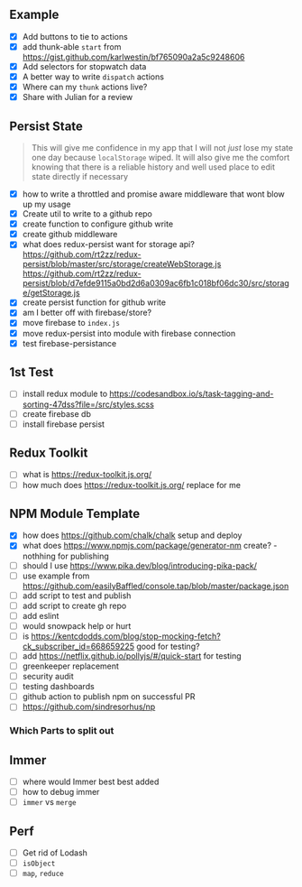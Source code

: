 ## Example

-   [x] Add buttons to tie to actions
-   [x] add thunk-able `start` from https://gist.github.com/karlwestin/bf765090a2a5c9248606
-   [x] Add selectors for stopwatch data
-   [x] A better way to write `dispatch` actions
-   [x] Where can my `thunk` actions live?
-   [x] Share with Julian for a review

## Persist State

> This will give me confidence in my app that I will not _just_ lose my state one day because `localStorage` wiped.
> It will also give me the comfort knowing that there is a reliable history and well used place to edit state directly if necessary

-   [x] how to write a throttled and promise aware middleware that wont blow up my usage
-   [x] Create util to write to a github repo
-   [x] create function to configure github write
-   [x] create github middleware
-   [x] what does redux-persist want for storage api? https://github.com/rt2zz/redux-persist/blob/master/src/storage/createWebStorage.js https://github.com/rt2zz/redux-persist/blob/d7efde9115a0bd2d6a0309ac6fb1c018bf06dc30/src/storage/getStorage.js
-   [x] create persist function for github write
-   [x] am I better off with firebase/store?
-   [x] move firebase to `index.js`
-   [x] move redux-persist into module with firebase connection
-   [x] test firebase-persistance

## 1st Test

-   [ ] install redux module to https://codesandbox.io/s/task-tagging-and-sorting-47dss?file=/src/styles.scss
-   [ ] create firebase db
-   [ ] install firebase persist

## Redux Toolkit

-   [ ] what is https://redux-toolkit.js.org/
-   [ ] how much does https://redux-toolkit.js.org/ replace for me

## NPM Module Template

-   [x] how does https://github.com/chalk/chalk setup and deploy
-   [x] what does https://www.npmjs.com/package/generator-nm create? - nothhing for publishing
-   [ ] should I use https://www.pika.dev/blog/introducing-pika-pack/
-   [ ] use example from https://github.com/easilyBaffled/console.tap/blob/master/package.json
-   [ ] add script to test and publish
-   [ ] add script to create gh repo
-   [ ] add eslint
-   [ ] would snowpack help or hurt
-   [ ] is https://kentcdodds.com/blog/stop-mocking-fetch?ck_subscriber_id=668659225 good for testing?
-   [ ] add https://netflix.github.io/pollyjs/#/quick-start for testing
-   [ ] greenkeeper replacement
-   [ ] security audit
-   [ ] testing dashboards
-   [ ] github action to publish npm on successful PR
-   [ ] https://github.com/sindresorhus/np

### Which Parts to split out

## Immer

-   [ ] where would Immer best best added
-   [ ] how to debug immer
-   [ ] `immer` vs `merge`

## Perf

-   [ ] Get rid of Lodash
-   [ ] `isObject`
-   [ ] `map`, `reduce`
